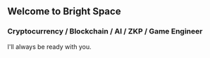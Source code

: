 ## Welcome to Bright Space

### Cryptocurrency / Blockchain / AI / ZKP / Game Engineer

I'll always be ready with you.

